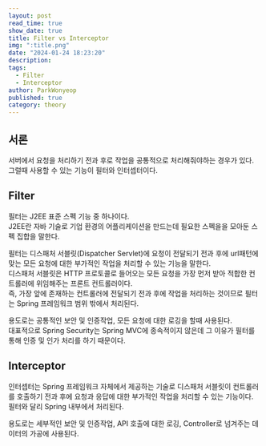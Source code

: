 ```yaml
---
layout: post
read_time: true
show_date: true
title: Filter vs Interceptor
img: ":title.png"
date: "2024-01-24 18:23:20"
description: 
tags:
  - Filter
  - Interceptor
author: ParkWonyeop
published: true
category: theory
---
```

## 서론

서버에서 요청을 처리하기 전과 후로 작업을 공통적으로 처리해줘야하는 경우가 있다.  
그럴때 사용할 수 있는 기능이 필터와 인터셉터이다.  

## Filter

필터는 J2EE 표준 스펙 기능 중 하나이다.  
J2EE란 자바 기술로 기업 환경의 어플리케이션을 만드는데 필요한 스펙을을 모아둔 스펙 집합을 말한다.  

필터는 디스패처 서블릿(Dispatcher Servlet)에 요청이 전달되기 전과 후에 url패턴에 맞는 모든 요청에 대한 부가적인 작업을 처리할 수 있는 기능을 말한다.  
디스패처 서블릿은 HTTP 프로토콜로 들어오는 모든 요청을 가장 먼저 받아 적합한 컨트롤러에 위임해주는 프론트 컨트롤러이다.  
즉, 가장 앞에 존재하는 컨트롤러에 전달되기 전과 후에 작업을 처리하는 것이므로 필터는 Spring 프레임워크 범위 밖에서 처리된다.  

용도로는 공통적인 보안 및 인증작업, 모든 요청에 대한 로깅을 할때 사용된다.  
대표적으로 Spring Security는 Spring MVC에 종속적이지 않은데 그 이유가 필터를 통해 인증 및 인가 처리를 하기 때문이다.  

## Interceptor

인터셉터는 Spring 프레임워크 자체에서 제공하는 기술로 디스패처 서블릿이 컨트롤러를 호출하기 전과 후에 요청과 응답에 대한 부가적인 작업을 처리할 수 있는 기능이다.  
필터와 달리 Spring 내부에서 처리된다.  

용도로는 세부적인 보안 및 인증작업, API 호출에 대한 로깅, Controller로 넘겨주는 데이터의 가공에 사용된다.  